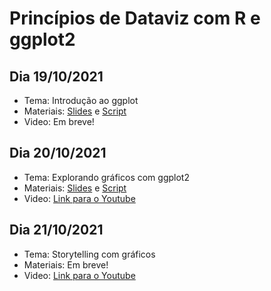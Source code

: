 # Princípios de Dataviz com R e ggplot2


## Dia 19/10/2021
- Tema: Introdução ao ggplot
- Materiais: [Slides](https://r-ladies-sao-paulo.github.io/2021-ggplot2-sest/19_out_introducaoggplot2/apresentacao.html) e [Script](https://github.com/R-Ladies-Sao-Paulo/2021-ggplot2-sest/blob/main/19_out_introducaoggplot2/19out_codigos_ggplot2.R)
- Video: Em breve!

## Dia 20/10/2021
- Tema: Explorando gráficos com ggplot2
- Materiais: [Slides](https://r-ladies-sao-paulo.github.io/2021-ggplot2-sest/20_out/apresentacao-aula-2.html) e [Script](https://github.com/R-Ladies-Sao-Paulo/2021-ggplot2-sest/blob/main/20_out/script_apoio_aula_2.R)
- Video: [Link para o Youtube](https://youtu.be/26ZQEzWgaNA)


## Dia 21/10/2021
- Tema: Storytelling com gráficos
- Materiais: Em breve!
- Video: [Link para o Youtube](https://youtu.be/TBGLupSVSQY)
